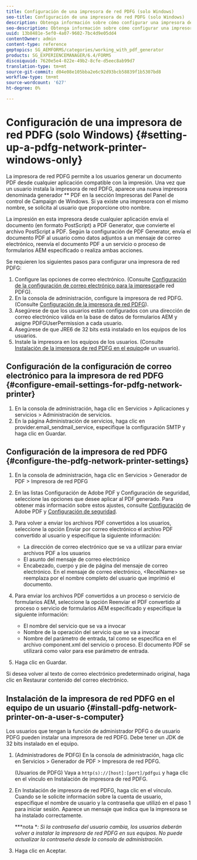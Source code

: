 ```yaml
---
title: Configuración de una impresora de red PDFG (solo Windows)
seo-title: Configuración de una impresora de red PDFG (solo Windows)
description: Obtenga información sobre cómo configurar una impresora de red PDFG (solo Windows)
seo-description: Obtenga información sobre cómo configurar una impresora de red PDFG (solo Windows)
uuid: 13b8481e-5ef0-4a07-9602-7bc4d9e05dd4
contentOwner: admin
content-type: reference
geptopics: SG_AEMFORMS/categories/working_with_pdf_generator
products: SG_EXPERIENCEMANAGER/6.4/FORMS
discoiquuid: 7620e5e4-022e-49b2-8cfe-d5eec8ab99d7
translation-type: tm+mt
source-git-commit: d04e08e105bba2e6c92d93bcb58839f1b5307bd8
workflow-type: tm+mt
source-wordcount: '627'
ht-degree: 0%

---
```



# Configuración de una impresora de red PDFG (solo Windows) {#setting-up-a-pdfg-network-printer-windows-only}

La impresora de red PDFG permite a los usuarios generar un documento PDF desde cualquier aplicación compatible con la impresión. Una vez que un usuario instala la impresora de red PDFG, aparece una nueva impresora denominada generador ** PDF en la sección Impresoras del Panel de control de Campaign de Windows. Si ya existe una impresora con el mismo nombre, se solicita al usuario que proporcione otro nombre.

La impresión en esta impresora desde cualquier aplicación envía el documento (en formato PostScript) a PDF Generator, que convierte el archivo PostScript a PDF. Según la configuración de PDF Generator, envía el documento PDF al usuario como datos adjuntos a un mensaje de correo electrónico, reenvía el documento PDF a un servicio o proceso de formularios AEM especificado o realiza ambas acciones.

Se requieren los siguientes pasos para configurar una impresora de red PDFG:

1. Configure las opciones de correo electrónico. (Consulte [Configuración de la configuración de correo electrónico para la impresora](setting-pdfg-network-printer-windows.md#configure-email-settings-for-pdfg-network-printer)de red PDFG).
1. En la consola de administración, configure la impresora de red PDFG. (Consulte [Configuración de la impresora de red PDFG](setting-pdfg-network-printer-windows.md#configure-the-pdfg-network-printer-settings)).
1. Asegúrese de que los usuarios están configurados con una dirección de correo electrónico válida en la base de datos de formularios AEM y asigne PDFGUserPermission a cada usuario. <!-- Fix broken link See Setting up and organizing users -->
1. Asegúrese de que JRE6 de 32 bits está instalado en los equipos de los usuarios.
1. Instale la impresora en los equipos de los usuarios. (Consulte [Instalación de la impresora de red PDFG en el equipo](setting-pdfg-network-printer-windows.md#install-pdfg-network-printer-on-a-user-s-computer)de un usuario).

## Configuración de la configuración de correo electrónico para la impresora de red PDFG {#configure-email-settings-for-pdfg-network-printer}

1. En la consola de administración, haga clic en Servicios > Aplicaciones y servicios > Administración de servicios.
1. En la página Administración de servicios, haga clic en provider.email_sendmail_service, especifique la configuración SMTP y haga clic en Guardar.

## Configuración de la impresora de red PDFG {#configure-the-pdfg-network-printer-settings}

1. En la consola de administración, haga clic en Servicios > Generador de PDF > Impresora de red PDFG
1. En las listas Configuración de Adobe PDF y Configuración de seguridad, seleccione las opciones que desee aplicar al PDF generado. Para obtener más información sobre estos ajustes, consulte [Configuración](/help/forms/using/admin-help/configuring-pdf-settings.md#configuring-adobe-pdf-settings) de Adobe PDF y [Configuración de seguridad](/help/forms/using/admin-help/configuring-security-settings.md#configuring-security-settings).
1. Para volver a enviar los archivos PDF convertidos a los usuarios, seleccione la opción Enviar por correo electrónico el archivo PDF convertido al usuario y especifique la siguiente información:

   * La dirección de correo electrónico que se va a utilizar para enviar archivos PDF a los usuarios
   * El asunto del mensaje de correo electrónico
   * Encabezado, cuerpo y pie de página del mensaje de correo electrónico. En el mensaje de correo electrónico, &lt;ReceiName> se reemplaza por el nombre completo del usuario que imprimió el documento.

1. Para enviar los archivos PDF convertidos a un proceso o servicio de formularios AEM, seleccione la opción Reenviar el PDF convertido al proceso o servicio de formularios AEM especificado y especifique la siguiente información:

   * El nombre del servicio que se va a invocar
   * Nombre de la operación del servicio que se va a invocar
   * Nombre del parámetro de entrada, tal como se especifica en el archivo component.xml del servicio o proceso. El documento PDF se utilizará como valor para ese parámetro de entrada.

1. Haga clic en Guardar.

Si desea volver al texto de correo electrónico predeterminado original, haga clic en Restaurar contenido del correo electrónico.

## Instalación de la impresora de red PDFG en el equipo de un usuario {#install-pdfg-network-printer-on-a-user-s-computer}

Los usuarios que tengan la función de administrador PDFG o de usuario PDFG pueden instalar una impresora de red PDFG. Debe tener un JDK de 32 bits instalado en el equipo.

1. (Administradores de PDFG) En la consola de administración, haga clic en Servicios > Generador de PDF > Impresora de red PDFG.

   (Usuarios de PDFG) Vaya a `http(s)://[host]:[port]/pdfgui` y haga clic en el vínculo en Instalación de impresora de red PDFG.

1. En Instalación de impresora de red PDFG, haga clic en el vínculo. Cuando se le solicite información sobre la cuenta de usuario, especifique el nombre de usuario y la contraseña que utilizó en el paso 1 para iniciar sesión. Aparece un mensaje que indica que la impresora se ha instalado correctamente.

   ***nota **: Si la contraseña del usuario cambia, los usuarios deberán volver a instalar la impresora de red PDFG en sus equipos. No puede actualizar la contraseña desde la consola de administración.*

1. Haga clic en Aceptar.


